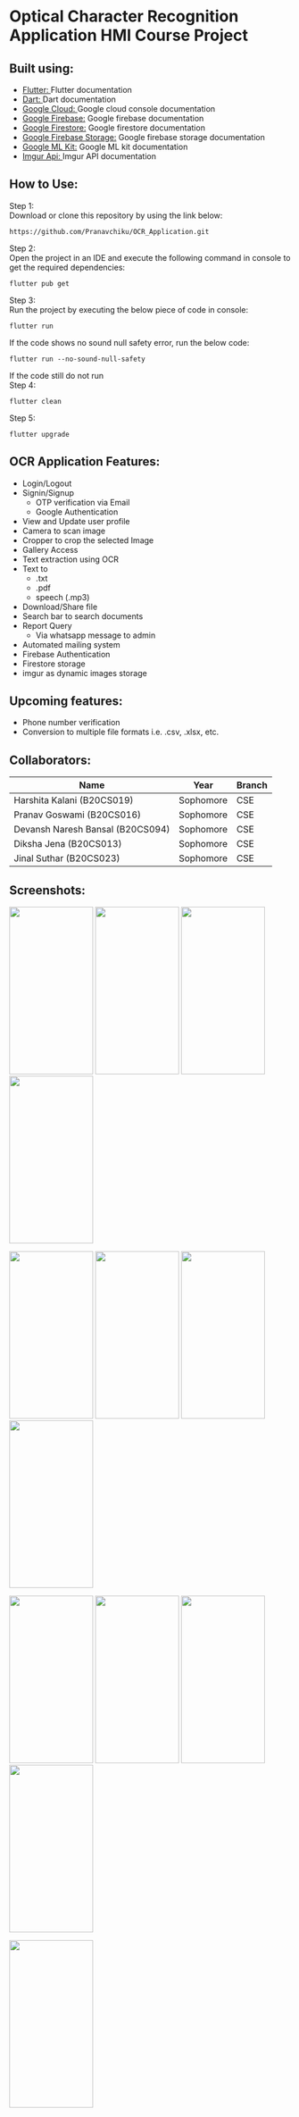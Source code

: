 # Optical Character Recognition Application HMI Course Project

## Built using:
- [Flutter: ](https://flutter.dev/docs/get-started/codelab) Flutter documentation
- [Dart: ](https://dart.dev/) Dart documentation
- [Google Cloud: ](https://console.cloud.google.com/) Google cloud console documentation
- [Google Firebase:](https://firebase.flutter.dev/docs/overview) Google firebase documentation
- [Google Firestore:](https://firebase.flutter.dev/docs/firestore/usage/) Google firestore documentation 
- [Google Firebase Storage:](https://firebase.google.com/docs/storage) Google firebase storage documentation
- [Google ML Kit:](https://pub.dev/packages/google_ml_kit) Google ML kit documentation
- [Imgur Api: ](https://imgur.com/) Imgur API documentation

## How to Use:
Step 1: \
Download or clone this repository by using the link below:
```
https://github.com/Pranavchiku/OCR_Application.git
```
Step 2: \
Open the project in an IDE and execute the following command in console to get the required dependencies:
```
flutter pub get
```
Step 3: \
Run the project by executing the below piece of code in console:
```
flutter run
```
If the code shows no sound null safety error, run the below code:
```
flutter run --no-sound-null-safety
```
If the code still do not run \
Step 4: 
```
flutter clean
```
Step 5: 
```
flutter upgrade
```
## OCR Application Features:
- Login/Logout
- Signin/Signup 
  - OTP verification via Email
  - Google Authentication
- View and Update user profile
- Camera to scan image
- Cropper to crop the selected Image
- Gallery Access 
- Text extraction using OCR
- Text to
  - .txt 
  - .pdf 
  - speech (.mp3)
- Download/Share file
- Search bar to search documents
- Report Query
  - Via whatsapp message to admin
- Automated mailing system
- Firebase Authentication
- Firestore storage
- imgur as dynamic images storage
## Upcoming features:
- Phone number verification
- Conversion to multiple file formats i.e. .csv, .xlsx, etc.
## Collaborators:
| Name | Year | Branch|
| ------------- | ------------- | ------------- |
| Harshita Kalani (B20CS019)  | Sophomore  | CSE |
| Pranav Goswami (B20CS016) | Sophomore  | CSE |
| Devansh Naresh Bansal (B20CS094) | Sophomore | CSE |
| Diksha Jena (B20CS013) | Sophomore | CSE |
| Jinal Suthar (B20CS023) | Sophomore | CSE |
## Screenshots:
<p float="left">
<img src = "https://github.com/Pranavchiku/OCR_Application/blob/main/HMI%20OCR%20Images/1.jpeg?raw=true" width="150" height="300">
<img src = "https://github.com/Pranavchiku/OCR_Application/blob/main/HMI%20OCR%20Images/2.jpeg?raw=true" width="150" height="300">
<img src = "https://github.com/Pranavchiku/OCR_Application/blob/main/HMI%20OCR%20Images/3.jpeg?raw=true" width="150" height="300">
<img src = "https://github.com/Pranavchiku/OCR_Application/blob/main/HMI%20OCR%20Images/4.jpeg?raw=true" width="150" height="300">
</p>
<p float="left">
<img src = "https://github.com/Pranavchiku/OCR_Application/blob/main/HMI%20OCR%20Images/5.jpeg?raw=true" width="150" height="300">
<img src = "https://github.com/Pranavchiku/OCR_Application/blob/main/HMI%20OCR%20Images/6.jpeg?raw=true" width="150" height="300">
<img src = "https://github.com/Pranavchiku/OCR_Application/blob/main/HMI%20OCR%20Images/7.jpeg?raw=true" width="150" height="300">
<img src = "https://github.com/Pranavchiku/OCR_Application/blob/main/HMI%20OCR%20Images/8.jpeg?raw=true" width="150" height="300">
</p>
<p float="left">
<img src = "https://github.com/Pranavchiku/OCR_Application/blob/main/HMI%20OCR%20Images/9.jpeg?raw=true" width="150" height="300">
<img src = "https://github.com/Pranavchiku/OCR_Application/blob/main/HMI%20OCR%20Images/10.jpeg?raw=true" width="150" height="300">
<img src = "https://github.com/Pranavchiku/OCR_Application/blob/main/HMI%20OCR%20Images/13.jpeg?raw=true" width="150" height="300">
<img src = "https://github.com/Pranavchiku/OCR_Application/blob/main/HMI%20OCR%20Images/14.jpeg?raw=true" width="150" height="300">
</p>
<p float="left">

<img src = "https://github.com/Pranavchiku/OCR_Application/blob/main/HMI%20OCR%20Images/15.jpeg?raw=true" width="150" height="300">
</p>

